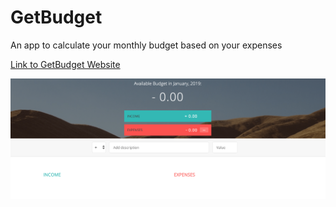 # GetBudget
An app to calculate your monthly budget based on your expenses

[Link to GetBudget Website](https://eddiedeans.github.io/GetBudget/)

![alt text](./screenshot.png)
